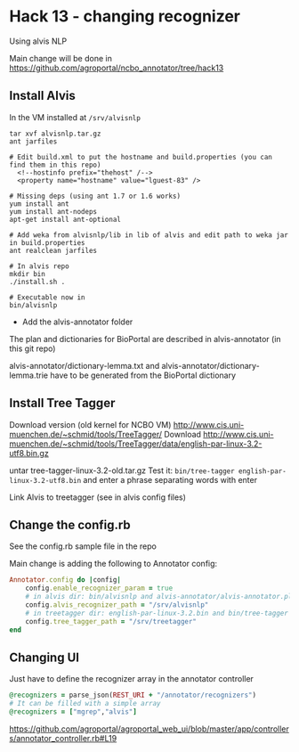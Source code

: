 # Hack 13 - changing recognizer

Using alvis NLP

Main change will be done in https://github.com/agroportal/ncbo_annotator/tree/hack13

## Install Alvis

In the VM installed at `/srv/alvisnlp`

```
tar xvf alvisnlp.tar.gz
ant jarfiles

# Edit build.xml to put the hostname and build.properties (you can find them in this repo)
  <!--hostinfo prefix="thehost" /-->
  <property name="hostname" value="lguest-83" />

# Missing deps (using ant 1.7 or 1.6 works)
yum install ant
yum install ant-nodeps
apt-get install ant-optional

# Add weka from alvisnlp/lib in lib of alvis and edit path to weka jar in build.properties
ant realclean jarfiles

# In alvis repo
mkdir bin
./install.sh .

# Executable now in 
bin/alvisnlp
```

* Add the alvis-annotator folder

The plan and dictionaries for BioPortal are described in alvis-annotator (in this git repo)

alvis-annotator/dictionary-lemma.txt and alvis-annotator/dictionary-lemma.trie have to be generated from the BioPortal dictionary



## Install Tree Tagger

Download version (old kernel for NCBO VM) http://www.cis.uni-muenchen.de/~schmid/tools/TreeTagger/
Download http://www.cis.uni-muenchen.de/~schmid/tools/TreeTagger/data/english-par-linux-3.2-utf8.bin.gz

untar tree-tagger-linux-3.2-old.tar.gz
Test it: `bin/tree-tagger english-par-linux-3.2-utf8.bin` and enter a phrase separating words with enter

Link Alvis to treetagger (see in alvis config files)

## Change the config.rb

See the config.rb sample file in the repo

Main change is adding the following to Annotator config:

```ruby
Annotator.config do |config|
    config.enable_recognizer_param = true
    # in alvis dir: bin/alvisnlp and alvis-annotator/alvis-annotator.plan"
    config.alvis_recognizer_path = "/srv/alvisnlp"
    # in treetagger dir: english-par-linux-3.2.bin and bin/tree-tagger
    config.tree_tagger_path = "/srv/treetagger"
end
```

## Changing UI

Just have to define the recognizer array in the annotator controller

```ruby
@recognizers = parse_json(REST_URI + "/annotator/recognizers")
# It can be filled with a simple array
@recognizers = ["mgrep","alvis"]
```

https://github.com/agroportal/agroportal_web_ui/blob/master/app/controllers/annotator_controller.rb#L19
